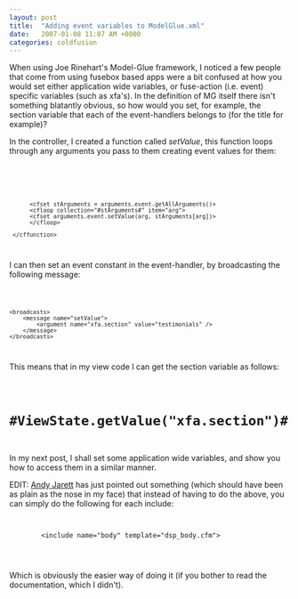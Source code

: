 ```yaml
---
layout: post
title:  "Adding event variables to ModelGlue.xml"
date:   2007-01-08 11:07 AM +0000
categories: coldfusion
---
```

When using Joe Rinehart's Model-Glue framework, I noticed a few people that come from using fusebox based apps were a bit confused at how you would set either application wide variables, or fuse-action (i.e. event) specific variables (such as xfa's). In the definition of MG itself there isn't something blatantly obvious, so how would you set, for example, the section variable that each of the event-handlers belongs to (for the title for example)?

<more />

In the controller, I created a function called <em>setValue</em>, this function loops through any arguments you pass to them creating event values for them:

<code>
	<cffunction name="setValue" access="public" returnType="void" output="false">
		  <cfargument name="event" type="any">

		  <cfset stArguments = arguments.event.getAllArguments()>
		  <cfloop collection="#stArguments#" item="arg">
		  <cfset arguments.event.setValue(arg, stArguments[arg])>
		  </cfloop>

	 </cffunction>
</code>

I can then set an event constant in the event-handler, by broadcasting the following message:

<code>

	<broadcasts>
		<message name="setValue">
			<argument name="xfa.section" value="testimonials" />
		</message>
	</broadcasts>

</code>

This means that in my view code I can get the section variable as follows:

<code>
	<h1>#ViewState.getValue("xfa.section")#</h1>
</code>

In my next post, I shall set some application wide variables, and show you how to access them in a similar manner.


EDIT: <a href="http://www.andyjarrett.co.uk/andy/blog/index.cfm">Andy Jarett</a> has just pointed out something (which should have been as plain as the nose in my face) that instead of having to do the above, you can simply do the following for each include:


<code>
	<views>
		&lt;include name="body" template="dsp_body.cfm"&gt;
			<value name="xfa.section" value="testimonials" />
		</include>
	</views>
</code>

Which is obviously the easier way of doing it (if you bother to read the documentation, which I didn't).